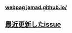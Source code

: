 ### [webpag jamad.github.io/](https://jamad.github.io/)

## [最近更新したissue](https://github.com/jamad/practicePython/issues?q=is%3Aissue+is%3Aopen+sort%3Aupdated-desc)


<!--
**jamad/jamad** is a ✨ _special_ ✨ repository because its `README.md` (this file) appears on your GitHub profile.

Here are some ideas to get you started:

- 🔭 I’m currently working on ...
- 🌱 I’m currently learning ...
- 👯 I’m looking to collaborate on ...
- 🤔 I’m looking for help with ...
- 💬 Ask me about ...
- 📫 How to reach me: ...
- 😄 Pronouns: ...
- ⚡ Fun fact: ...
-->
